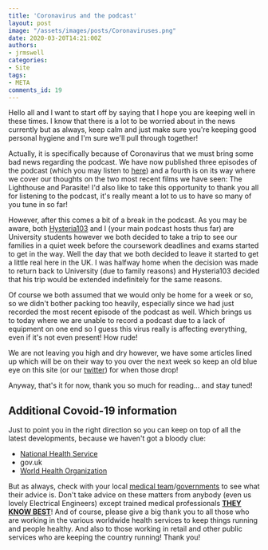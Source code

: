 ```yaml
---
title: 'Coronavirus and the podcast'
layout: post
image: "/assets/images/posts/Coronaviruses.png"
date: 2020-03-20T14:21:00Z
authors:
- jrmswell
categories:
- Site
tags:
- META
comments_id: 19
---
```

Hello all and I want to start off by saying that I hope you are keeping well in these times. I know that there is a lot to be worried about in the news currently but as always, keep calm and just make sure you're keeping good personal hygiene and I'm sure we'll pull through together!

Actually, it is specifically because of Coronavirus that we must bring some bad news regarding the podcast. We have now published three episodes of the podcast (which you may listen to [here](/podcasts)) and a fourth is on its way where we cover our thoughts on the two most recent films we have seen: The Lighthouse and Parasite! I'd also like to take this opportunity to thank you all for listening to the podcast, it's really meant a lot to us to have so many of you tune in so far!

However, after this comes a bit of a break in the podcast. As you may be aware, both [Hysteria103](/authors/Hysteria103) and I (your main podcast hosts thus far) are University students however we both decided to take a trip to see our families in a quiet week before the coursework deadlines and exams started to get in the way. Well the day that we both decided to leave it started to get a little real here in the UK. I was halfway home when the decision was made to return back to University (due to family reasons) and Hysteria103 decided that his trip would be extended indefinitely for the same reasons.

Of course we both assumed that we would only be home for a week or so, so we didn't bother packing too heavily, especially since we had just recorded the most recent episode of the podcast as well. Which brings us to today where we are unable to record a podcast due to a lack of equipment on one end so I guess this virus really is affecting everything, even if it's not even present! How rude!

We are not leaving you high and dry however, we have some articles lined up which will be on their way to you over the next week so keep an old blue eye on this site (or our [twitter](https://twitter.com/drearymiddle)) for when those drop!

Anyway, that's it for now, thank you so much for reading... and stay tuned!

## Additional Covoid-19 information
Just to point you in the right direction so you can keep on top of all the latest developments, because we haven't got a bloody clue:
- [National Health Service](https://www.nhs.uk/conditions/coronavirus-covid-19/)
- gov.uk
- [World Health Organization](https://www.who.int/emergencies/diseases/novel-coronavirus-2019)

But as always, check with your local [medical team](https://www.nhs.uk/service-search/)/[governments](https://www.gov.uk/find-local-council) to see what their advice is. Don't take advice on these matters from anybody (even us lovely Electrical Engineers) except trained medical professionals **<u>THEY KNOW BEST</u>**! And of course, please give a big thank you to all those who are working in the various worldwide health services to keep things running and people healthy. And also to those working in retail and other public services who are keeping the country running! Thank you!